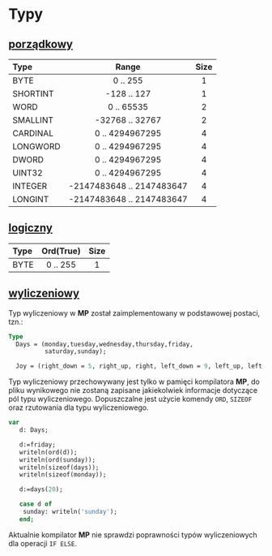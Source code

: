 # Typy

## [porządkowy](https://www.freepascal.org/docs-html/ref/refsu4.html#x26-250003.1.1)

|Type    |Range                    |Size|
|:-------|:-----------------------:|:--:|
|BYTE    |0 .. 255                 |1   |
|SHORTINT|-128 .. 127              |1   |
|WORD    |0 .. 65535               |2   |
|SMALLINT|-32768 .. 32767          |2   |
|CARDINAL|0 .. 4294967295          |4   |
|LONGWORD|0 .. 4294967295          |4   |
|DWORD   |0 .. 4294967295          |4   |
|UINT32  |0 .. 4294967295          |4   |
|INTEGER |-2147483648 .. 2147483647|4   |
|LONGINT |-2147483648 .. 2147483647|4   |

## [logiczny](https://www.freepascal.org/docs-html/ref/refsu4.html#x26-250003.1.1)

|Type    |Ord(True)                |Size|
|:-------|:-----------------------:|:--:|
|BYTE    |0 .. 255                 |1   |

## [wyliczeniowy](https://www.freepascal.org/docs-html/ref/refsu4.html#x26-280003.1.1)

Typ wyliczeniowy w **MP** został zaimplementowany w podstawowej postaci, tzn.:

```pascal
Type
  Days = (monday,tuesday,wednesday,thursday,friday,
          saturday,sunday);

  Joy = (right_down = 5, right_up, right, left_down = 9, left_up, left, down = 13, up, none);
```
Typ wyliczeniowy przechowywany jest tylko w pamięci kompilatora **MP**, do pliku wynikowego nie zostaną zapisane jakiekolwiek informacje dotyczące pól typu wyliczeniowego. Dopuszczalne jest użycie komendy `ORD`, `SIZEOF` oraz rzutowania dla typu wyliczeniowego.

```pascal
var
   d: Days;

   d:=friday;
   writeln(ord(d));
   writeln(ord(sunday));
   writeln(sizeof(days));
   writeln(sizeof(monday));

   d:=days(20);

   case d of
    sunday: writeln('sunday');
   end;
```

Aktualnie kompilator **MP** nie sprawdzi poprawności typów wyliczeniowych dla operacji `IF ELSE`.